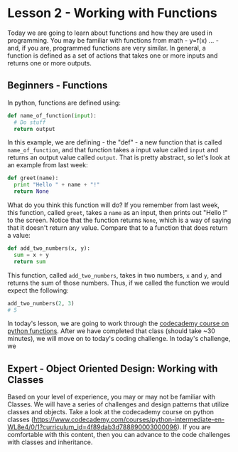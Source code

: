 # Lesson 2 - Working with Functions
Today we are going to learn about functions and how they are used in
programming.  You may be familiar with functions from math - y=f(x) ... - and,
if you are, programmed functions are very similar.  In general, a function is
defined as a set of actions that takes one or more inputs and returns one or
more outputs.
## Beginners - Functions
In python, functions are defined using:
 ```python
def name_of_function(input):
   # Do stuff
   return output
``` 
In this example, we are defining - the "def" - a new function that is called
`name_of_function`, and that function takes a input value called `input` and
returns an output value called `output`.  That is pretty abstract, so let's look
at an example from last week:
```python
def greet(name):
  print "Hello " + name + "!"
  return None
```
What do you think this function will do?  If you remember from last week, this
function, called `greet`, takes a `name` as an input, then prints out "Hello
<name>!" to the screen.  Notice that the function returns `None`, which is a way
of saying that it doesn't return any value.  Compare that to a function that
does return a value:
```python
def add_two_numbers(x, y):
  sum = x + y
  return sum
```
This function, called `add_two_numbers`, takes in two numbers, `x` and `y`, and
returns the sum of those numbers.  Thus, if we called the function we would
expect the following:
```python
add_two_numbers(2, 3)
# 5
```

In today's lesson, we are going to work through the [codecademy course on python
functions](https://www.codecademy.com/courses/python-beginner-c7VZg/0/1?curriculum_id=4f89dab3d788890003000096).
After we have completed that class (should take ~30 minutes), we will move on to today's coding challenge.  In today's challenge, we

## Expert - Object Oriented Design: Working with Classes
Based on your level of experience, you may or may not be familiar with Classes.
We will have a series of challenges and design patterns that utilize classes and
objects.  Take a look at the codecademy course on python classes
(https://www.codecademy.com/courses/python-intermediate-en-WL8e4/0/1?curriculum_id=4f89dab3d788890003000096).
If you are comfortable with this content, then you can advance to the code
challenges with classes and inheritance.

